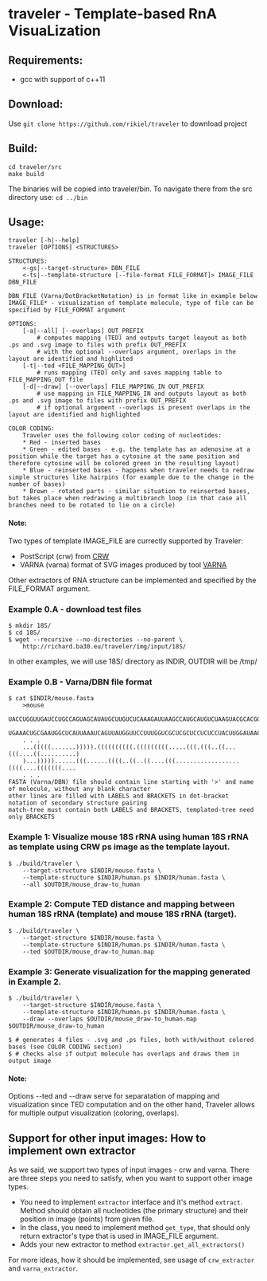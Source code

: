 # traveler - Template-based RnA VisuaLization

## Requirements:
- gcc with support of c++11

## Download:
Use `git clone https://github.com/rikiel/traveler` to download project

## Build:
	cd traveler/src
	make build

The binaries will be copied into traveler/bin. To navigate there from the src directory use: `cd ../bin`

## Usage:
	traveler [-h|--help]
	traveler [OPTIONS] <STRUCTURES>

	STRUCTURES:
		<-gs|--target-structure> DBN_FILE
		<-ts|--template-structure [--file-format FILE_FORMAT]> IMAGE_FILE DBN_FILE

	DBN_FILE (Varna/DotBracketNotation) is in format like in example below
	IMAGE_FILE* - visualization of template molecule, type of file can be specified by FILE_FORMAT argument

	OPTIONS:
		[-a|--all] [--overlaps] OUT_PREFIX
			# computes mapping (TED) and outputs target leayout as both .ps and .svg image to files with prefix OUT_PREFIX
			# with the optional --overlaps argument, overlaps in the layout are identified and highlited
		[-t|--ted <FILE_MAPPING_OUT>]
			# runs mapping (TED) only and saves mapping table to FILE_MAPPING_OUT file
		[-d|--draw] [--overlaps] FILE_MAPPING_IN OUT_PREFIX
			# use mapping in FILE_MAPPING_IN and outputs layout as both .ps and .svg image to files with prefix OUT_PREFIX
			# if optional argument --overlaps is present overlaps in the layout are identified and highlighted

	COLOR CODING:
		Traveler uses the following color coding of nucleotides:
		* Red - inserted bases
		* Green - edited bases - e.g. the template has an adenosine at a position while the target has a cytosine at the same position and therefore cytosine will be colored green in the resulting layout)
		* Blue - reinserted bases - happens when traveler needs to redraw simple structures like hairpins (for example due to the change in the number of bases)
		* Brown - rotated parts - similar situation to reinserted bases, but takes place when redrawing a multibranch loop (in that case all branches need to be rotated to lie on a circle)

#### Note:

Two types of template IMAGE\_FILE are currectly supported by Traveler:
	
* PostScript (crw) from [CRW](http://www.rna.icmb.utexas.edu/DAT/3A/Summary/index.php)
* VARNA (varna) format of SVG images produced by tool [VARNA](http://varna.lri.fr/)

Other extractors of RNA structure can be implemented and specified by the FILE\_FORMAT argument.

### Example 0.A - download test files
	$ mkdir 18S/
	$ cd 18S/
	$ wget --recursive --no-directories --no-parent \
        http://richard.ba30.eu/traveler/img/input/18S/

In other examples, we will use 18S/ directory as INDIR, OUTDIR will be /tmp/

### Example 0.B - Varna/DBN file format
	$ cat $INDIR/mouse.fasta
		>mouse
		UACCUGGUUGAUCCUGCCAGUAGCAUAUGCUUGUCUCAAAGAUUAAGCCAUGCAUGUCUAAGUACGCACGGCCGGUACAG
		UGAAACUGCGAAUGGCUCAUUAAAUCAGUUAUGGUUCCUUUGGUCGCUCGCUCCUCUCCUACUUGGAUAACUGUGGUAAU
		. . .
		...(((((.......))))).((((((((((.(((((((((.....(((.(((..((...(((....((..........)
		)...)))))......(((......((((..((..((....(((..................((((....(((((((....
		. . .
	FASTA (Varna/DBN) file should contain line starting with '>' and name of molecule, without any blank character
	other lines are filled with LABELS and BRACKETS in dot-bracket notation of secondary structure pairing
	match-tree must contain both LABELS and BRACKETS, templated-tree need only BRACKETS

### Example 1: Visualize mouse 18S rRNA using human 18S rRNA as template using CRW ps image as the template layout.
	$ ./build/traveler \
		--target-structure $INDIR/mouse.fasta \
		--template-structure $INDIR/human.ps $INDIR/human.fasta \
		--all $OUTDIR/mouse_draw-to_human

### Example 2: Compute TED distance and mapping between human 18S rRNA (template) and mouse 18S rRNA (target).
	$ ./build/traveler \
		--target-structure $INDIR/mouse.fasta \
		--template-structure $INDIR/human.ps $INDIR/human.fasta \
		--ted $OUTDIR/mouse_draw-to_human.map

### Example 3: Generate visualization for the mapping generated in Example 2.
	$ ./build/traveler \
		--target-structure $INDIR/mouse.fasta \
		--template-structure $INDIR/human.ps $INDIR/human.fasta \
		--draw --overlaps $OUTDIR/mouse_draw-to_human.map $OUTDIR/mouse_draw-to_human

	$ # generates 4 files - .svg and .ps files, both with/without colored bases (see COLOR CODING section)
	$ # checks also if output molecule has overlaps and draws them in output image


#### Note:
Options --ted and --draw serve for separatation of mapping and visualization since TED computation and on the other hand, Traveler allows for multiple output visualization (coloring, overlaps).
 
## Support for other input images: How to implement own extractor
As we said, we support two types of input images - crw and varna. There are three steps you need to satisfy, when you want to support other image types.

* You need to implement `extractor` interface and it's method `extract`. Method should obtain all nucleotides (the primary structure) and their position in image (points) from given file.
* In the class, you need to implement method `get_type`, that should only return extractor's type that is used in IMAGE\_FILE argument.
* Adds your new extractor to method `extractor.get_all_extractors()`

For more ideas, how it should be implemented, see usage of `crw_extractor` and `varna_extractor`.





